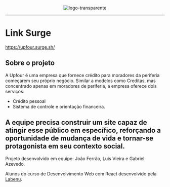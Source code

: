 <center>

![logo-transparente](https://user-images.githubusercontent.com/16105546/125212350-3011d400-e283-11eb-8411-e4d7f74463ee.png)


</center>

---

# Link Surge 
https://upfour.surge.sh/

## Sobre o projeto

A Upfour é uma empresa que fornece crédito para moradores da periferia começarem seu próprio negócio. Similar a modelos como Creditas, mas concentrado apenas em moradores de periferia, a empresa oferece dois serviços:

- Crédito pessoal
- Sistema de controle e orientação financeira.

A equipe precisa construir um site capaz de atingir esse público em específico, reforçando a oportunidade de mudança de vida e tornar-se protagonista em seu contexto social.
---
 
Projeto desenvolvido em equipe: João Ferrão, Luis Vieira e Gabriel Azevedo.
 
Alunos do curso de Desenvolvimento Web com React desenvolvido pela [Labenu](https://www.labenu.com.br/).

